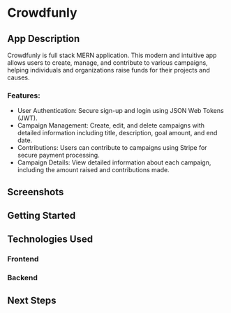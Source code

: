 # Crowdfunly

## App Description

Crowdfunly is full stack MERN application. This modern and intuitive app allows users to create, manage, and contribute to various campaigns, helping individuals and organizations raise funds for their projects and causes.

### Features:

- User Authentication: Secure sign-up and login using JSON Web Tokens (JWT).
- Campaign Management: Create, edit, and delete campaigns with detailed information including title, description, goal amount, and end date.
- Contributions: Users can contribute to campaigns using Stripe for secure payment processing.
- Campaign Details: View detailed information about each campaign, including the amount raised and contributions made.

## Screenshots

## Getting Started

## Technologies Used

### Frontend

### Backend

## Next Steps
